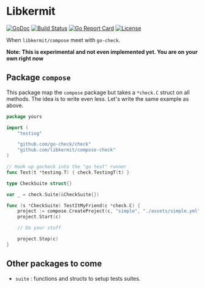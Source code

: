 # Libkermit
[![GoDoc](https://godoc.org/github.com/libkermit/compose?status.png)](https://godoc.org/github.com/libkermit/compose)
[![Build Status](https://travis-ci.org/libkermit/compose.svg?branch=master)](https://travis-ci.org/libkermit/compose)
[![Go Report Card](https://goreportcard.com/badge/github.com/libkermit/compose)](https://goreportcard.com/report/github.com/libkermit/compose)
[![License](https://img.shields.io/github/license/libkermit/compose.svg)]()

When `libkermit/compose` meet with `go-check`.

**Note: This is experimental and not even implemented yet. You are on your own right now**


## Package `compose`

This package map the `compose` package but takes a `*check.C` struct
on all methods. The idea is to write even less. Let's write the same
example as above.


```go
package yours

import (
    "testing"

	"github.com/go-check/check"
    "github.com/libkermit/compose-check"
)

// Hook up gocheck into the "go test" runner
func Test(t *testing.T) { check.TestingT(t) }

type CheckSuite struct{}

var _ = check.Suite(&CheckSuite{})

func (s *CheckSuite) TestItMyFriend(c *check.C) {
    project := compose.CreateProject(c, "simple", "./assets/simple.yml")
    project.Start(c)

    // Do your stuff

    project.Stop(c)
}
```



## Other packages to come

- `suite` : functions and structs to setup tests suites.


